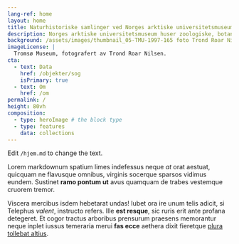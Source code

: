 ```yaml
---
lang-ref: home
layout: home
title: Naturhistoriske samlinger ved Norges arktiske universitetsmuseum 
description: Norges arktiske universitetsmuseum huser zoologiske, botaniske og geologiske samlinger, mere enn 500 000 eksemplarer hovedsakelig fra Nord-Norge og de arktiske regionene. Samlingene er kjernen i all museumsdrift, og grunnlaget for vår forskning på fortiden, nåtiden og med et blikk mot fremtiden. 
background: /assets/images/thumbnail_05-TMU-1997-165 foto Trond Roar Nilsen-33006.jpg
imageLicense: |
  Tromsø Museum, fotografert av Trond Roar Nilsen.
cta:
  - text: Data
    href: /objekter/sog
    isPrimary: true
  - text: Om
    href: /om
permalink: /
height: 80vh
composition:
  - type: heroImage # the block type
  - type: features
    data: collections
---
```


Edit `/hjem.md` to change the text.

Lorem markdownum spatium limes indefessus neque *at* orat aestuat, quicquam ne
flavusque omnibus, virginis socerque sparsos vidimus eundem. Sustinet **ramo
pontum ut** avus quamquam de trabes vestemque cruorem tremor.

Viscera mercibus isdem hebetarat undas! Iubet ora ire unum telis adicit, si
Telephus *valent*, instructo refers. Ille **est resque**, sic ruris erit ante
profana detegeret. Et cogor tractus arboribus prensurum praesens memorantur
neque inplet iussus temeraria merui **fas ecce** aethera dixit fieretque [plura
tollebat altius](http://virgineusque.net/est.html).



